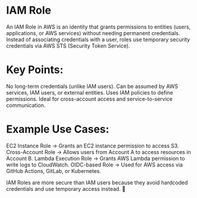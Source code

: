 # IAM Role
An IAM Role in AWS is an identity that grants permissions to entities (users, applications, or AWS services) without needing permanent credentials. Instead of associating credentials with a user, roles use temporary security credentials via AWS STS (Security Token Service).

# Key Points:
No long-term credentials (unlike IAM users).
Can be assumed by AWS services, IAM users, or external entities.
Uses IAM policies to define permissions.
Ideal for cross-account access and service-to-service communication.

# Example Use Cases:
EC2 Instance Role → Grants an EC2 instance permission to access S3.
Cross-Account Role → Allows users from Account A to access resources in Account B.
Lambda Execution Role → Grants AWS Lambda permission to write logs to CloudWatch.
OIDC-based Role → Used for AWS access via GitHub Actions, GitLab, or Kubernetes.

IAM Roles are more secure than IAM users because they avoid hardcoded credentials and use temporary access instead. 🚀  
